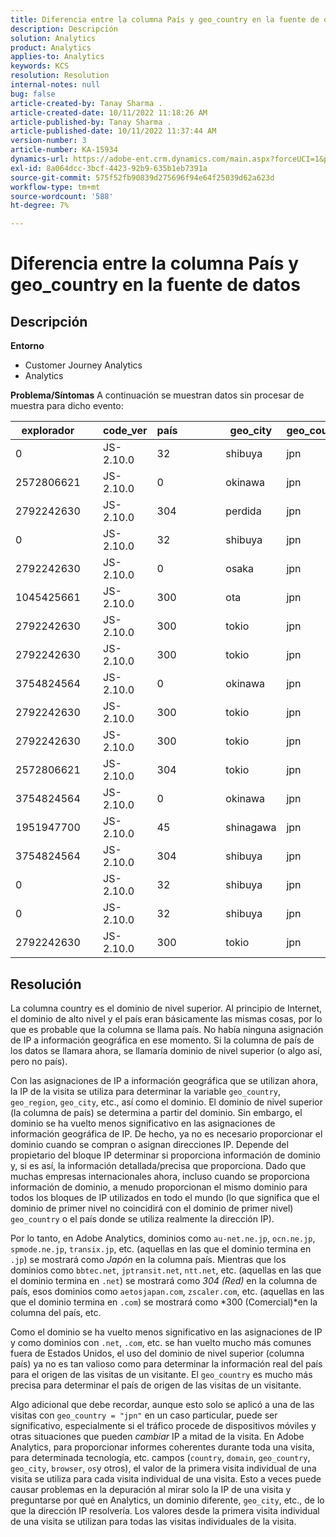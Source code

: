 ```yaml
---
title: Diferencia entre la columna País y geo_country en la fuente de datos
description: Descripción
solution: Analytics
product: Analytics
applies-to: Analytics
keywords: KCS
resolution: Resolution
internal-notes: null
bug: false
article-created-by: Tanay Sharma .
article-created-date: 10/11/2022 11:18:26 AM
article-published-by: Tanay Sharma .
article-published-date: 10/11/2022 11:37:44 AM
version-number: 3
article-number: KA-15934
dynamics-url: https://adobe-ent.crm.dynamics.com/main.aspx?forceUCI=1&pagetype=entityrecord&etn=knowledgearticle&id=49eac867-5649-ed11-bba2-0022480868ff
exl-id: 8a064dcc-3bcf-4423-92b9-635b1eb7391a
source-git-commit: 575f52fb90839d275696f94e64f25039d62a623d
workflow-type: tm+mt
source-wordcount: '588'
ht-degree: 7%

---
```


# Diferencia entre la columna País y geo_country en la fuente de datos

## Descripción

<b>Entorno</b>
- Customer Journey Analytics
- Analytics



<b>Problema/Síntomas</b>
A continuación se muestran datos sin procesar de muestra para dicho evento:


| explorador |   | code_ver | país |   |   |   | geo_city | geo_country |   |   |   |   |
| --- | --- | --- | --- | --- | --- | --- | --- | --- | --- | --- | --- | --- |
| 0 |   | JS-2.10.0 | 32 |   |   |   | shibuya | jpn |   |   |   |   |
| 2572806621 |   | JS-2.10.0 | 0 |   |   |   | okinawa | jpn |   |   |   |   |
| 2792242630 |   | JS-2.10.0 | 304 |   |   |   | perdida | jpn |   |   |   |   |
| 0 |   | JS-2.10.0 | 32 |   |   |   | shibuya | jpn |   |   |   |   |
| 2792242630 |   | JS-2.10.0 | 0 |   |   |   | osaka | jpn |   |   |   |   |
| 1045425661 |   | JS-2.10.0 | 300 |   |   |   | ota | jpn |   |   |   |   |
| 2792242630 |   | JS-2.10.0 | 300 |   |   |   | tokio | jpn |   |   |   |   |
| 2792242630 |   | JS-2.10.0 | 300 |   |   |   | tokio | jpn |   |   |   |   |
| 3754824564 |   | JS-2.10.0 | 0 |   |   |   | okinawa | jpn |   |   |   |   |
| 2792242630 |   | JS-2.10.0 | 300 |   |   |   | tokio | jpn |   |   |   |   |
| 2792242630 |   | JS-2.10.0 | 300 |   |   |   | tokio | jpn |   |   |   |   |
| 2572806621 |   | JS-2.10.0 | 304 |   |   |   | tokio | jpn |   |   |   |   |
| 3754824564 |   | JS-2.10.0 | 0 |   |   |   | okinawa | jpn |   |   |   |   |
| 1951947700 |   | JS-2.10.0 | 45 |   |   |   | shinagawa | jpn |   |   |   |   |
| 3754824564 |   | JS-2.10.0 | 304 |   |   |   | shibuya | jpn |   |   |   |   |
| 0 |   | JS-2.10.0 | 32 |   |   |   | shibuya | jpn |   |   |   |   |
| 0 |   | JS-2.10.0 | 32 |   |   |   | shibuya | jpn |   |   |   |   |
| 2792242630 |   | JS-2.10.0 | 300 |   |   |   | tokio | jpn |   |   |   |   |





## Resolución


La columna country es el dominio de nivel superior. Al principio de Internet, el dominio de alto nivel y el país eran básicamente las mismas cosas, por lo que es probable que la columna se llama país. No había ninguna asignación de IP a información geográfica en ese momento. Si la columna de país de los datos se llamara ahora, se llamaría dominio de nivel superior (o algo así, pero no país).

Con las asignaciones de IP a información geográfica que se utilizan ahora, la IP de la visita se utiliza para determinar la variable `geo_country`, `geo_region`, `geo_city`, etc., así como el dominio. El dominio de nivel superior (la columna de país) se determina a partir del dominio. Sin embargo, el dominio se ha vuelto menos significativo en las asignaciones de información geográfica de IP.
De hecho, ya no es necesario proporcionar el dominio cuando se compran o asignan direcciones IP. Depende del propietario del bloque IP determinar si proporciona información de dominio y, si es así, la información detallada/precisa que proporciona. Dado que muchas empresas internacionales ahora, incluso cuando se proporciona información de dominio, a menudo proporcionan el mismo dominio para todos los bloques de IP utilizados en todo el mundo (lo que significa que el dominio de primer nivel no coincidirá con el dominio de primer nivel) `geo_country` o el país donde se utiliza realmente la dirección IP).

Por lo tanto, en Adobe Analytics, dominios como `au-net.ne.jp`, `ocn.ne.jp`, `spmode.ne.jp`, `transix.jp`, etc. (aquellas en las que el dominio termina en `.jp`) se mostrará como *Japón* en la columna país. Mientras que los dominios como `bbtec.net`, `jptransit.net`, `ntt.net`, etc. (aquellas en las que el dominio termina en `.net`) se mostrará como *304 (Red)* en la columna de país, esos dominios como `aetosjapan.com`, `zscaler.com`, etc. (aquellas en las que el dominio termina en `.com`) se mostrará como *300 (Comercial)*en la columna del país, etc.

Como el dominio se ha vuelto menos significativo en las asignaciones de IP y como dominios con `.net`, `.com`, etc. se han vuelto mucho más comunes fuera de Estados Unidos, el uso del dominio de nivel superior (columna país) ya no es tan valioso como para determinar la información real del país para el origen de las visitas de un visitante. El `geo_country` es mucho más precisa para determinar el país de origen de las visitas de un visitante.

Algo adicional que debe recordar, aunque esto solo se aplicó a una de las visitas con `geo_country = "jpn"` en un caso particular, puede ser significativo, especialmente si el tráfico procede de dispositivos móviles y otras situaciones que pueden *cambiar* IP a mitad de la visita. En Adobe Analytics, para proporcionar informes coherentes durante toda una visita, para determinada tecnología, etc. campos (`country`, `domain`, `geo_country`, `geo_city`, `browser`, `os`y otros), el valor de la primera visita individual de una visita se utiliza para cada visita individual de una visita. Esto a veces puede causar problemas en la depuración al mirar solo la IP de una visita y preguntarse por qué en Analytics, un dominio diferente, `geo_city`, etc., de lo que la dirección IP resolvería. Los valores desde la primera visita individual de una visita se utilizan para todas las visitas individuales de la visita.
